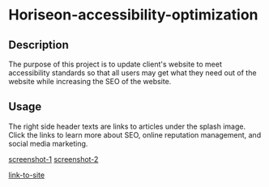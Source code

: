 # Horiseon-accessibility-optimization

## Description

The purpose of this project is to update client's website to meet accessibility standards so that all users may get what they need out of the website while increasing the SEO of the website.

## Usage

The right side header texts are links to articles under the splash image. Click the links to learn more about SEO, online reputation management, and social media marketing.

[screenshot-1](assets/images/screenshots/screenshot-1.png)
[screenshot-2](assets/images/screenshots/screenshot-2.png)

[link-to-site](https://e6m9.github.io/Horiseon)